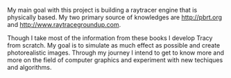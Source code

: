 My main goal with this project is building a raytracer engine that is physically based. My two primary source of knowledges are http://pbrt.org and http://www.raytracegroundup.com.

Though I take most of the information from these books I develop Tracy from scratch. My goal is to simulate as much effect as possible and create photorealistic images. Through my journey I intend to get to know more and more on the field of computer graphics and experiment with new techiques and algorithms.

